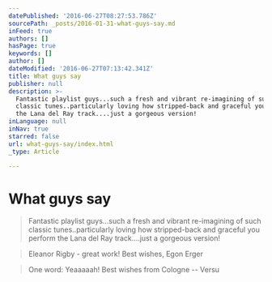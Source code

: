 ```yaml
---
datePublished: '2016-06-27T08:27:53.786Z'
sourcePath: _posts/2016-01-31-what-guys-say.md
inFeed: true
authors: []
hasPage: true
keywords: []
author: []
dateModified: '2016-06-27T07:13:42.341Z'
title: What guys say
publisher: null
description: >-
  Fantastic playlist guys...such a fresh and vibrant re-imagining of such
  classic tunes..particularly loving how stripped-back and graceful you perform
  the Lana del Ray track....just a gorgeous version!
inLanguage: null
inNav: true
starred: false
url: what-guys-say/index.html
_type: Article

---
```

# What guys say

> Fantastic playlist guys...such a fresh and vibrant re-imagining of such classic tunes..particularly loving how stripped-back and graceful you perform the Lana del Ray track....just a gorgeous version!

> Eleanor Rigby - great work! Best wishes, Egon Erger

> One word: Yeaaaaah! Best wishes from Cologne -- Versu

>